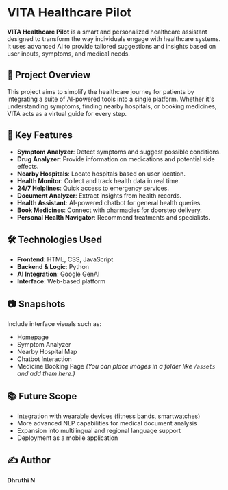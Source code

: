 # VITA Healthcare Pilot

**VITA Healthcare Pilot** is a smart and personalized healthcare assistant designed to transform the way individuals engage with healthcare systems. It uses advanced AI to provide tailored suggestions and insights based on user inputs, symptoms, and medical needs.

## 🚀 Project Overview

This project aims to simplify the healthcare journey for patients by integrating a suite of AI-powered tools into a single platform. Whether it's understanding symptoms, finding nearby hospitals, or booking medicines, VITA acts as a virtual guide for every step.

## 📌 Key Features

* **Symptom Analyzer**: Detect symptoms and suggest possible conditions.
* **Drug Analyzer**: Provide information on medications and potential side effects.
* **Nearby Hospitals**: Locate hospitals based on user location.
* **Health Monitor**: Collect and track health data in real time.
* **24/7 Helplines**: Quick access to emergency services.
* **Document Analyzer**: Extract insights from health records.
* **Health Assistant**: AI-powered chatbot for general health queries.
* **Book Medicines**: Connect with pharmacies for doorstep delivery.
* **Personal Health Navigator**: Recommend treatments and specialists.

## 🛠️ Technologies Used

* **Frontend**: HTML, CSS, JavaScript
* **Backend & Logic**: Python
* **AI Integration**: Google GenAI
* **Interface**: Web-based platform

## 📷 Snapshots

Include interface visuals such as:

* Homepage
* Symptom Analyzer
* Nearby Hospital Map
* Chatbot Interaction
* Medicine Booking Page
  *(You can place images in a folder like `/assets` and add them here.)*

## 📚 Future Scope

* Integration with wearable devices (fitness bands, smartwatches)
* More advanced NLP capabilities for medical document analysis
* Expansion into multilingual and regional language support
* Deployment as a mobile application

## ✍️ Author

**Dhruthi N** 
